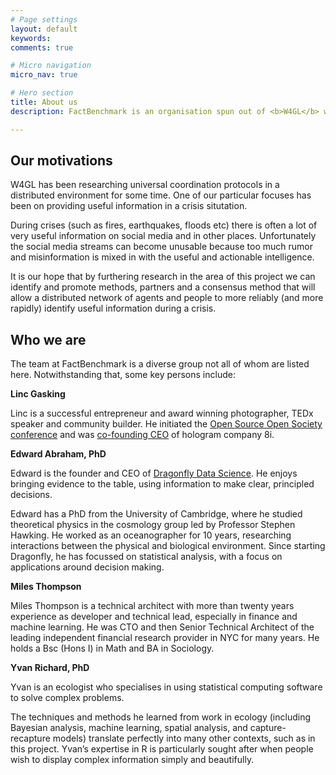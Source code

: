 ```yaml
---
# Page settings
layout: default
keywords:
comments: true

# Micro navigation
micro_nav: true

# Hero section
title: About us
description: FactBenchmark is an organisation spun out of <b>W4GL</b> which itself is an organisation doing research into resilient coordination protocols in distributed, unreliable environments. We are currently taking advice as to the best way to legally incorporate FactBenchmark as an independent, non profit, foundation in order to support this project.

---
```


## Our motivations 

W4GL has been researching universal coordination protocols in a distributed environment for some time. One of our particular focuses has been on providing useful information in a crisis situtation. 

During crises (such as fires, earthquakes, floods etc) there is often a lot of very useful information on social media and in other places. Unfortunately the social media streams can become unusable because too much rumor and misinformation is mixed in with the useful and actionable intelligence.

It is our hope that by furthering research in the area of this project we can identify and promote methods, partners and a consensus method that will allow a distributed network of agents and people to more reliably (and more rapidly) identify useful information during a crisis. 

## Who we are

The team at FactBenchmark is a diverse group not all of whom are listed here. Notwithstanding that, some key persons include: 

**Linc Gasking**

Linc is a successful entrepreneur and award winning photographer, TEDx speaker and community builder. He initiated the <a href="http://www.opensourceopensociety.com/">Open Source Open Society conference</a> and was <a href="https://futureofstorytelling.org/speaker/linc-gasking">co-founding CEO</a> of hologram company 8i.

**Edward Abraham, PhD**

Edward is the founder and CEO of <a href="https://www.dragonfly.co.nz">Dragonfly Data Science</a>. He enjoys bringing evidence to the table, using information to make clear, principled decisions.

Edward has a PhD from the University of Cambridge, where he studied theoretical physics in the cosmology group led by Professor Stephen Hawking. He worked as an oceanographer for 10 years, researching interactions between the physical and biological environment. Since starting Dragonfly, he has focussed on statistical analysis, with a focus on applications around decision making. 

**Miles Thompson**

Miles Thompson is a technical architect with more than twenty years experience as developer and technical lead, especially in finance and machine learning. He was CTO and then Senior Technical Architect of the leading independent financial research provider in NYC for many years. He holds a Bsc (Hons I) in Math and BA in Sociology.

**Yvan Richard, PhD**

Yvan is an ecologist who specialises in using statistical computing software  to solve complex problems.

The techniques and methods he learned from work in ecology (including Bayesian analysis, machine learning, spatial analysis, and capture-recapture models) translate perfectly into many other contexts, such as in this project. Yvan’s expertise in R is particularly sought after when people wish to display complex information simply and beautifully.


